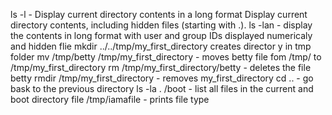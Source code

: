 ls -l - Display current directory contents in a long format
Display current directory contents, including hidden files (starting with .).
ls -lan - display the contents in long format with user and group IDs displayed numericaly and hidden flie
mkdir ../../tmp/my_first_directory creates director y in tmp folder
mv /tmp/betty /tmp/my_first_directory - moves betty file fom /tmp/ to /tmp/my_first_directory
rm /tmp/my_first_directory/betty - deletes the file betty
rmdir /tmp/my_first_directory - removes my_first_directory
cd .. - go bask to the previous directory
ls -la . /boot - list all files in the current and boot directory
file /tmp/iamafile - prints file type
